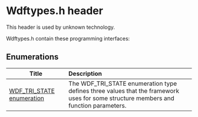 # Wdftypes.h header


This header is used by unknown technology.

Wdftypes.h contain these programming interfaces:


## Enumerations

| Title   | Description   |
| ---- |:---- |
| [WDF_TRI_STATE enumeration](ne-wdftypes--wdf-tri-state.md) | The WDF_TRI_STATE enumeration type defines three values that the framework uses for some structure members and function parameters. |
